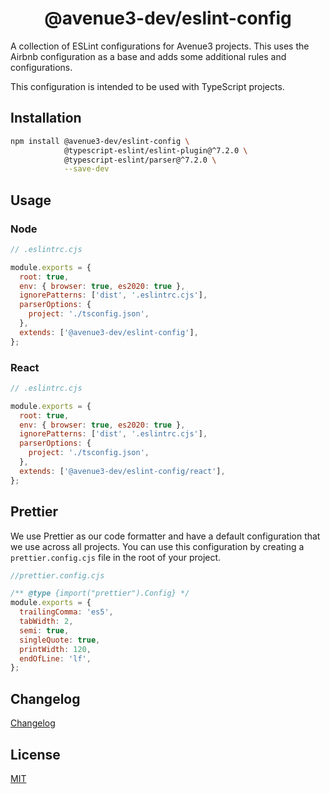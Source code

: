 <h1 align="center">@avenue3-dev/eslint-config</h1>

A collection of ESLint configurations for Avenue3 projects. This uses the Airbnb configuration as a base and adds some additional rules and configurations.

This configuration is intended to be used with TypeScript projects.

## Installation

```bash
npm install @avenue3-dev/eslint-config \
            @typescript-eslint/eslint-plugin@^7.2.0 \
            @typescript-eslint/parser@^7.2.0 \
            --save-dev
```

## Usage

### Node

```js
// .eslintrc.cjs

module.exports = {
  root: true,
  env: { browser: true, es2020: true },
  ignorePatterns: ['dist', '.eslintrc.cjs'],
  parserOptions: {
    project: './tsconfig.json',
  },
  extends: ['@avenue3-dev/eslint-config'],
};
```

### React

```js
// .eslintrc.cjs

module.exports = {
  root: true,
  env: { browser: true, es2020: true },
  ignorePatterns: ['dist', '.eslintrc.cjs'],
  parserOptions: {
    project: './tsconfig.json',
  },
  extends: ['@avenue3-dev/eslint-config/react'],
};
```

## Prettier

We use Prettier as our code formatter and have a default configuration that we use across all projects. You can use this configuration by creating a `prettier.config.cjs` file in the root of your project.

```js
//prettier.config.cjs

/** @type {import("prettier").Config} */
module.exports = {
  trailingComma: 'es5',
  tabWidth: 2,
  semi: true,
  singleQuote: true,
  printWidth: 120,
  endOfLine: 'lf',
};
```

## Changelog

[Changelog](CHANGELOG.md)

## License

[MIT](LICENSE)
